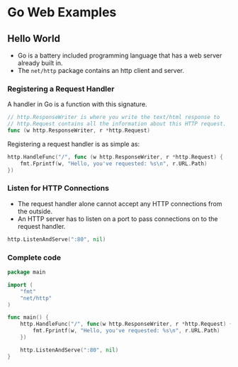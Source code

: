 # Go Web Examples

## Hello World

- Go is a battery included programming language that has a web server already built in.
- The `net/http` package contains an http client and server.

### Registering a Request Handler

A handler in Go is a function with this signature.
```go
// http.ResponseWriter is where you write the text/html response to
// http.Request contains all the information about this HTTP request.
func (w http.ResponseWriter, r *http.Request)
```

Registering a request handler is as simple as:
```go
http.HandleFunc("/", func (w http.ResponseWriter, r *http.Request) {
    fmt.Fprintf(w, "Hello, you've requested: %s\n", r.URL.Path)
})
```

### Listen for HTTP Connections

- The request handler alone cannot accept any HTTP connections from the outside.
- An HTTP server has to listen on a port to pass connections on to the request handler.

```go
http.ListenAndServe(":80", nil)
```

### Complete code

```go
package main

import (
    "fmt"
    "net/http"
)

func main() {
    http.HandleFunc("/", func(w http.ResponseWriter, r *http.Request) {
        fmt.Fprintf(w, "Hello, you've requested: %s\n", r.URL.Path)
    })

    http.ListenAndServe(":80", nil)
}
```
